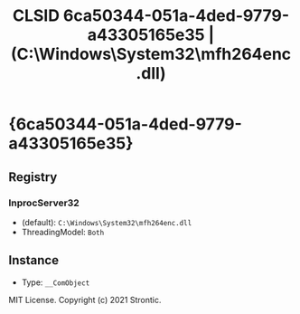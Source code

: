 ﻿---
title: "CLSID 6ca50344-051a-4ded-9779-a43305165e35 | (C:\\Windows\\System32\\mfh264enc.dll)"
excerpt: What is COM-Object CLSID 6ca50344-051a-4ded-9779-a43305165e35?
---

# {6ca50344-051a-4ded-9779-a43305165e35}


## Registry


### InprocServer32

* (default): `C:\Windows\System32\mfh264enc.dll`
* ThreadingModel: `Both`

## Instance

* Type: `__ComObject`

MIT License. Copyright (c) 2021 Strontic.


